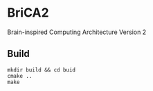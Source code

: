 # BriCA2
Brain-inspired Computing Architecture Version 2

## Build
```
mkdir build && cd buid
cmake ..
make
```
